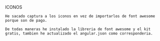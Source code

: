 ICONOS
    
    He sacado captura a los iconos en vez de importarlos de font awesome porque son de pago.

    De todas maneras he instalado la libreria de font awesome y el kit gratis, tambien he actualizado el angular.json como corresponderia.